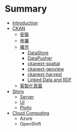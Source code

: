 # Summary

* [Introduction](README.md)
* [CKAN](chapter1.md)
   * [安裝](ckan_install.md)
   * [佈署](deployment.md)
   * [擴充](plugins.md)
       * [DataStore](datastore.md)
       * [DataPusher](datapusher.md)
       * [ckanext-spatial](ckanext-spatial.md)
       * [ckanext-geoview](ckanext-geoview.md)
       * [ckanext-harvest](ckanext-harvest.md)
       * [Linked Data and RDF](linked_data_and_rdf.md)
   * [客製化頁面](customized.md)
* [Shiny](shiny.md)
   * [Server](shiny-server.md)
   * [UI](shiny-ui.md)
   * [Plotly](shiny-plotly.md)
* [Cloud Computing](cloud_computing.md)
   * Azure
   * OpenShift

